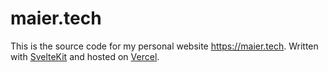 # maier.tech

This is the source code for my personal website https://maier.tech. Written with
[SvelteKit](https://kit.svelte.dev/) and hosted on [Vercel](https://vercel.com/).
